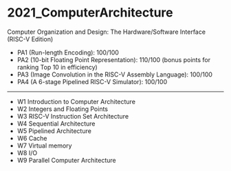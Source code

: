 # 2021_ComputerArchitecture  

Computer Organization and Design: The Hardware/Software Interface (RISC-V Edition)  

- PA1 (Run-length Encoding): 100/100   
- PA2 (10-bit Floating Point Representation): 110/100 (bonus points for ranking Top 10 in efficiency)  
- PA3 (Image Convolution in the RISC-V Assembly Language): 100/100  
- PA4 (A 6-stage Pipelined RISC-V Simulator): 100/100

---

- W1 Introduction to Computer Architecture  
- W2 Integers and Floating Points  
- W3 RISC-V Instruction Set Architecture  
- W4 Sequential Architecture  
- W5 Pipelined Architecture  
- W6 Cache  
- W7 Virtual memory  
- W8 I/O  
- W9 Parallel Computer Architecture
